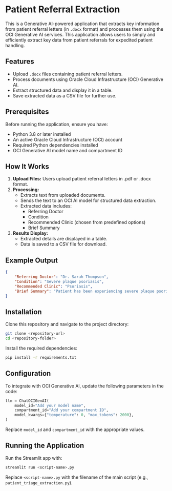 # Patient Referral  Extraction

This is a Generative AI-powered application that extracts key information from patient referral letters (in `.docx` format) and processes them using the OCI Generative AI services. This application allows users to simply and efficiently extract key data from patient referrals for expedited patient handling.

## Features
- Upload `.docx` files containing patient referral letters.
- Process documents using Oracle Cloud Infrastructure (OCI) Generative AI.
- Extract structured data and display it in a table.
- Save extracted data as a CSV file for further use.

## Prerequisites
Before running the application, ensure you have:
- Python 3.8 or later installed
- An active Oracle Cloud Infrastructure (OCI) account
- Required Python dependencies installed
- OCI Generative AI model name and compartment ID

## How It Works
1. **Upload Files:** Users upload patient referral letters in .pdf or .docx format.
2. **Processing:**
   - Extracts text from uploaded documents.
   - Sends the text to an OCI AI model for structured data extraction.
   - Extracted data includes:
     - Referring Doctor
     - Condition
     - Recommended Clinic (chosen from predefined options)
     - Brief Summary
3. **Results Display:**
   - Extracted details are displayed in a table.
   - Data is saved to a CSV file for download.

## Example Output
```json
{
    "Referring Doctor": "Dr. Sarah Thompson",
    "Condition": "Severe plaque psoriasis",
    "Recommended Clinic": "Psoriasis",
    "Brief Summary": "Patient has been experiencing severe plaque psoriasis unresponsive to topical treatments. Referral requested for specialist evaluation and potential systemic therapy."
}
```

## Installation
Clone this repository and navigate to the project directory:
```bash
git clone <repository-url>
cd <repository-folder>
```

Install the required dependencies:
```bash
pip install -r requirements.txt
```

## Configuration
To integrate with OCI Generative AI, update the following parameters in the code:
```python
llm = ChatOCIGenAI(
    model_id="Add your model name",
    compartment_id="Add your compartment ID",
    model_kwargs={"temperature": 0, "max_tokens": 2000},
)
```
Replace `model_id` and `compartment_id` with the appropriate values.

## Running the Application
Run the Streamlit app with:
```bash
streamlit run <script-name>.py
```

Replace `<script-name>.py` with the filename of the main script (e.g., `patient_triage_extraction.py`).



